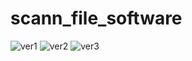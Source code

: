 # scann_file_software

![ver1](https://github.com/khalil135711/scann_file_software/assets/89642249/731efa8f-e588-4871-acad-c68e1f9e68fe)
![ver2](https://github.com/khalil135711/scann_file_software/assets/89642249/c9c73391-6e28-4684-9b94-617285d229fd)
![ver3](https://github.com/khalil135711/scann_file_software/assets/89642249/3a63e238-722a-496f-9123-77d55a984074)
